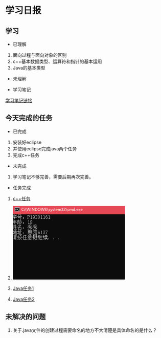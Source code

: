 # 学习日报

## 学习

* 已理解
1. 面向过程与面向对象的区别
2. c++基本数据类型、运算符和指针的基本运用
3. Java的基本类型



* 未理解


* 学习笔记

[学习笔记链接](https://github.com/zhaixiujie/summer-training-/blob/master/0724/0724%E5%AD%A6%E4%B9%A0%E7%AC%94%E8%AE%B0.md)


## 今天完成的任务

* 已完成
1. 安装好eclipse
2. 并使用eclipse完成java两个任务
3. 完成c++任务



* 未完成

1. 学习笔记不够完善，需要后期再次完善。

* 任务完成
1. [c++任务](https://github.com/zhaixiujie/summer-training-/blob/master/0724/0724c%2B%2B%E4%BD%9C%E4%B8%9A.cpp)

2. ![c++任务完成截图](https://github.com/zhaixiujie/summer-training-/blob/master/0724/c%2B%2B%E4%BD%9C%E4%B8%9A%E6%88%AA%E5%9B%BE.PNG)
 
3. [Java任务1](https://github.com/zhaixiujie/summer-training-/blob/master/0724/java%E4%BD%9C%E4%B8%9A1.PNG)

4. [Java任务2](https://github.com/zhaixiujie/summer-training-/blob/master/0724/java%E4%BD%9C%E4%B8%9A2.PNG)

## 未解决的问题

1. 关于.java文件的创建过程需要命名的地方不大清楚是具体命名的是什么？